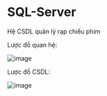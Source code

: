 # SQL-Server
Hệ CSDL quản lý rạp chiếu phim

Lược đồ quan hệ:

![image](https://github.com/NgHHie/SQL-Server/assets/93481305/bd3b047c-3c8c-42ff-8f85-640d8aa939f2)

Lược đồ CSDL:

![image](https://github.com/NgHHie/SQL-Server/assets/93481305/2d6e27a1-725c-452a-8b16-16739aeb169d)


